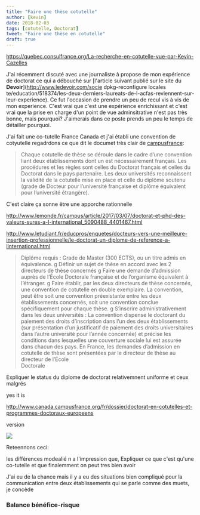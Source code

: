```yaml
---
title: "Faire une thèse cotutelle"
author: [kevin]
date: 2018-02-03
tags: [cotutelle, Doctorat]
tweet: "Faire une thèse en cotutelle"
draft: true
---
```


https://quebec.consulfrance.org/La-recherche-en-cotutelle-vue-par-Kevin-Cazelles



J'ai récemment discuté avec une journaliste à propose de mon expérience de doctorat
ce qui a débouché sur [l'article suivant publié sur le site du **Devoir**](http://www.ledevoir.com/socie dpkg-reconfigure locales te/education/518374/les-deux-derniers-laureats-de-l-acfas-reviennent-sur-leur-experience). Ce fut l'occasion de prendre un peu de recul vis à vis de mon experience.
C'est vrai que c'est une expérience enrichissant et c'est vrai que la prise en
charge d'un point de vue adminsitrative n'est pas très bonne, mais pourquoi?
J'aimerais dans ce poste prends un peu le temps de détailler pourquoi.

J'ai fait une co-tutelle France Canada et j'ai établi une convention de cotyutelle
regadrdons ce que dit le documet très clair de [campusfrance](https://www.campusfrance.org):

> Chaque cotutelle de thèse se déroule dans le cadre d’une convention liant
deux établissements dont un est nécessairement français. Les procédures et les
règles sont celles du Doctorat français et celles du Doctorat dans le pays partenaire.
Les deux universités reconnaissent la validité de la cotutelle mise en place et
celle du diplôme soutenu (grade de Docteur pour l’université française et
diplôme équivalent pour l’université étrangère).

C'est claire ça sonne être une apporche rationnelle

http://www.lemonde.fr/campus/article/2017/03/07/doctorat-et-phd-des-valeurs-sures-a-l-international_5090488_4401467.html

http://www.letudiant.fr/educpros/enquetes/docteurs-vers-une-meilleure-insertion-professionnelle/le-doctorat-un-diplome-de-reference-a-linternational.html
> Diplôme requis : Grade de Master (300 ECTS), ou un titre admis en équivalence.
g
 Définir un sujet de thèse en accord avec les 2 directeurs de thèse concernés
g
Faire une demande d’admission
auprès de l’École Doctorale française et de l’organisme équivalent à l’étranger.
g
Faire établir, par les deux directeurs de thèse concernés, une convention de cotutelle en double exemplaire.
La convention, peut être soit une
convention préexistante
 entre les deux établissements concernés, soit une
convention conclue
spécifiquement pour chaque thèse.
g
S’inscrire administrativement dans les deux universités :
 La convention dispense le doctorant du paiement des droits d’inscription
dans l’un des deux établissements (sur présentation d’un justificatif de paiement des droits universitaires dans l’autre université pour
l’année concernée) et précise les conditions dans lesquelles une couverture sociale lui est assurée dans chacun des pays.
En  France,  les  demandes  d’admission  en  cotutelle  de  thèse  sont  présentées  par  le  directeur  de  thèse  au  directeur  de  l’École  
Doctorale

Expliquer le status du diplome de doctorat relativemnent uniforme et ceux malgrés


yes it is


http://www.canada.campusfrance.org/fr/dossier/doctorat-en-cotutelles-et-programmes-doctoraux-europeens

version [](https://ressources.campusfrance.org/catalogues_recherche/diplomes/fr/cotutelle_fr.pdf)

<img src="https://api.travis-ci.org/inSileco/inSileco.github.io.svg?branch=dev"></img>

Reteennons ceci:




les différences modealié n a l'impression que,
Expliquer ce que c'est qu'une co-tutelle et que finalemment on peut tres
bien avoir


J'ai eu de la chance mais il y a eu des situations bien compliqué pour
la communication entre deux établissements qui se parle comme des muets,
je concède

### Balance bénéfice-risque
